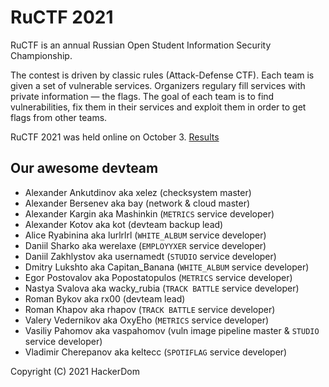 # RuCTF 2021

RuCTF is an annual Russian Open Student Information Security Championship.

The contest is driven by classic rules (Attack-Defense CTF). Each team is given a set of vulnerable services. Organizers regulary fill services with private information — the flags. The goal of each team is to find vulnerabilities, fix them in their services and exploit them in order to get flags from other teams.

RuCTF 2021 was held online on October 3. [Results](https://ructf.org/2021/scoreboard)

## Our awesome devteam

- Alexander Ankutdinov aka xelez (checksystem master)
- Alexander Bersenev aka bay (network & cloud master)
- Alexander Kargin aka Mashinkin (```METRICS``` service developer)
- Alexander Kotov aka kot (devteam backup lead)
- Alice Ryabinina aka lurlrlrl (```WHITE_ALBUM``` service developer)
- Daniil Sharko aka werelaxe (```EMPLOYYXER``` service developer)
- Daniil Zakhlystov aka usernamedt (```STUDIO``` service developer)
- Dmitry Lukshto aka Capitan_Banana (```WHITE_ALBUM``` service developer)
- Egor Postovalov aka Popostatopulos (```METRICS``` service developer)
- Nastya Svalova aka wacky_rubia (```TRACK BATTLE``` service developer)
- Roman Bykov aka rx00 (devteam lead)
- Roman Khapov aka rhapov (```TRACK BATTLE``` service developer)
- Valery Vedernikov aka OxyEho (```METRICS``` service developer)
- Vasiliy Pahomov aka vaspahomov (vuln image pipeline master & ```STUDIO``` service developer)
- Vladimir Cherepanov aka keltecc (```SPOTIFLAG``` service developer)

Copyright (C) 2021 HackerDom
